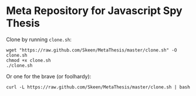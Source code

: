 # Meta Repository for Javascript Spy Thesis

Clone by running `clone.sh`:
```
wget "https://raw.github.com/Skeen/MetaThesis/master/clone.sh" -O clone.sh
chmod +x clone.sh
./clone.sh
```
Or one for the brave (or foolhardy):
```
curl -L https://raw.github.com/Skeen/MetaThesis/master/clone.sh | bash
```

